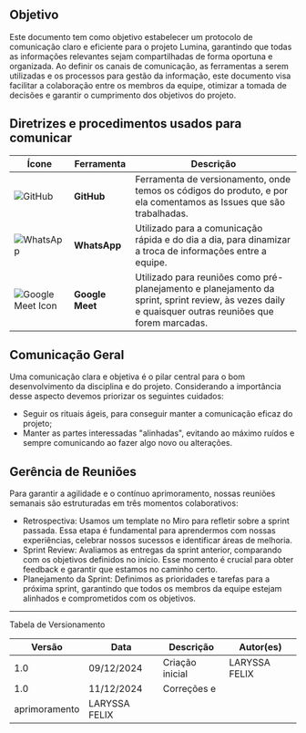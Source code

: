 ## Objetivo

Este documento tem como objetivo estabelecer um protocolo de comunicação claro e eficiente para o projeto Lumina, garantindo que todas as informações relevantes sejam compartilhadas de forma oportuna e organizada. Ao definir os canais de comunicação, as ferramentas a serem utilizadas e os processos para gestão da informação, este documento visa facilitar a colaboração entre os membros da equipe, otimizar a tomada de decisões e garantir o cumprimento dos objetivos do projeto.


## Diretrizes e procedimentos usados para comunicar

| Ícone | Ferramenta | Descrição |
|-------|------------|-----------|
| ![GitHub](https://github.githubassets.com/images/modules/logos_page/GitHub-Mark.png) | **GitHub** | Ferramenta de versionamento, onde temos os códigos do produto, e por ela comentamos as Issues que são trabalhadas. |
| ![WhatsApp](https://upload.wikimedia.org/wikipedia/commons/6/6b/WhatsApp.svg) | **WhatsApp** | Utilizado para a comunicação rápida e do dia a dia, para dinamizar a troca de informações entre a equipe. |
| ![Google Meet Icon](https://upload.wikimedia.org/wikipedia/commons/c/c7/Google_Meet_icon_%282020%29.svg) | **Google Meet** | Utilizado para reuniões como pré-planejamento e planejamento da sprint, sprint review, às vezes daily e quaisquer outras reuniões que forem marcadas. |



## Comunicação Geral
Uma comunicação clara e objetiva é o pilar central para o bom desenvolvimento da disciplina e do projeto. Considerando a importância desse aspecto devemos priorizar os seguintes cuidados:

- Seguir os rituais ágeis, para conseguir manter a comunicação eficaz do projeto;
- Manter as partes interessadas "alinhadas", evitando ao máximo ruídos e sempre comunicando ao fazer algo novo ou alterações.


## Gerência de Reuniões
Para garantir a agilidade e o contínuo aprimoramento, nossas reuniões semanais são estruturadas em três momentos colaborativos:

- Retrospectiva: Usamos um template no Miro para refletir sobre a sprint passada. Essa etapa é fundamental para aprendermos com nossas experiências, celebrar nossos sucessos e identificar áreas de melhoria.
- Sprint Review: Avaliamos as entregas da sprint anterior, comparando com os objetivos definidos no início. Esse momento é crucial para obter feedback e garantir que estamos no caminho certo.
- Planejamento da Sprint: Definimos as prioridades e tarefas para a próxima sprint, garantindo que todos os membros da equipe estejam alinhados e comprometidos com os objetivos.

---

Tabela de Versionamento

| Versão | Data       | Descrição                                                     | Autor(es)        |
|--------|------------|---------------------------------------------------------------|------------------|
| 1.0    | 09/12/2024 | Criação inicial                       | LARYSSA FELIX |
| 1.0    | 11/12/2024 | Correções e
                        aprimoramento                         | LARYSSA FELIX |